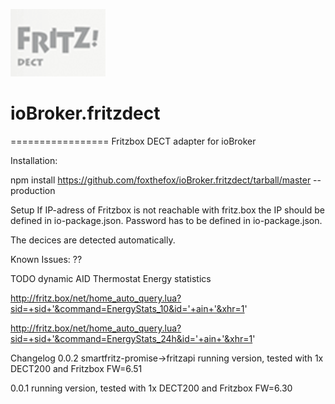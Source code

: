 
![Logo](admin/fritzdect_logo.png)
# ioBroker.fritzdect
=================
Fritzbox DECT adapter for ioBroker

Installation:

npm install https://github.com/foxthefox/ioBroker.fritzdect/tarball/master --production

Setup
If IP-adress of Fritzbox is not reachable with fritz.box the IP should be defined in io-package.json.
Password has to be defined in io-package.json.

The decices are detected automatically.

Known Issues:
??

TODO
dynamic AID
Thermostat
Energy statistics


http://fritz.box/net/home_auto_query.lua?sid=+sid+'&command=EnergyStats_10&id='+ain+'&xhr=1'

http://fritz.box/net/home_auto_query.lua?sid=+sid+'&command=EnergyStats_24h&id='+ain+'&xhr=1'

Changelog
0.0.2
smartfritz-promise->fritzapi
running version, tested with 1x DECT200 and Fritzbox FW=6.51

0.0.1
running version, tested with 1x DECT200 and Fritzbox FW=6.30
